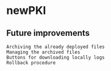 # newPKI

## Future improvements

    Archiving the already deployed files
    Managing the archived files
    Buttons for downloading locally logs
    Rollback procedure